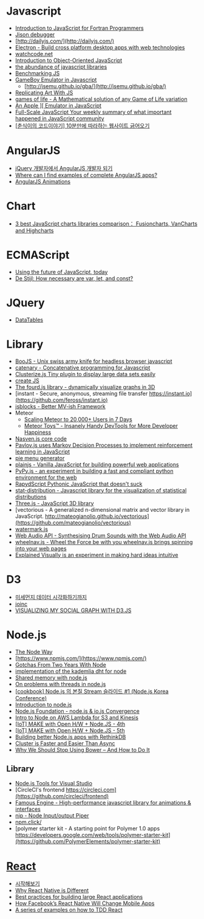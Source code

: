 Javascript
==========
* [Introduction to JavaScript for Fortran Programmers](http://www.see.ed.ac.uk/~jwp/MSO/newMSO/lab/JS/)
* [Jison debugger](http://nolanlawson.github.io/jison-debugger/)
* [http://dailyjs.com/](http://dailyjs.com/)
* [Electron - Build cross platform desktop apps with web technologies](http://electron.atom.io/)
* [watchcode.net](https://sub.watchmecode.net/)
* [Introduction to Object-Oriented JavaScript](https://developer.mozilla.org/en-US/docs/Web/JavaScript/Introduction_to_Object-Oriented_JavaScript)
* [the abundance of javascript libraries](http://joonaspajunen.com/the-abundance-of-javascript-libraries)
* [Benchmarking JS](http://mrale.ph/talks/goto2015/#/)
* [GameBoy Emulator in Javascript](http://imrannazar.com/GameBoy-Emulation-in-JavaScript)
  * [http://jsemu.github.io/gba/](http://jsemu.github.io/gba/)
* [Replicating Art With JS](http://jsart.co/11/replicating-art-with-js/)
* [games of life - A Mathematical solution of any Game of Life variation](https://github.com/fibo/games-of-life)
* [An Apple \]\[ Emulator in JavaScript](https://www.scullinsteel.com/apple2/)
* [Full-Scale JavaScript Your weekly summary of what important happened in JavaScript community](https://www.getrevue.co/profile/janis_t/)
* [[춘식이의 코드이야기] 10분만에 따라하는 웹사이트 긁어오기](http://codenamu.org/2014/11/13/16385/)

# AngularJS
* [jQuery 개발자에서 AngularJS 개발자 되기](http://www.slideshare.net/haibane84/xeconphpfest-2014-angularjs?ref=http://feedly.com/i/subscription/feed/http://feeds.feedburner.com/Bloter)
* [Where can I find examples of complete AngularJS apps?](https://harmlesscodingtips.wordpress.com/2015/04/21/where-can-i-find-examples-of-complete-angularjs-apps/)
* [AngularJS Animations](http://www.yearofmoo.com/animation-presentation/#/)

# Chart
* [3 best JavaScript charts libraries comparison： Fusioncharts, VanCharts and Highcharts](http://www.vancharts.com/resource/JavaScript-charts-comparison.html)

# ECMAScript
* [Using the future of JavaScript, today](https://steveedson.co.uk/javascript/es6/)
* [De Stijl: How necessary are var, let, and const?](http://raganwald.com/2015/05/30/de-stijl.html)

# JQuery
* [DataTables](http://datatables.net/)

# Library
* [BooJS - Unix swiss army knife for headless browser javascript](https://github.com/sotownsend/BooJS)
* [catenary - Concatenative programming for Javascript](https://github.com/sgentle/catenary)
* [Clusterize.js Tiny plugin to display large data sets easily](http://nexts.github.io/Clusterize.js/)
* [create JS](http://createjs.com/Home)
* [The fourd.js library - dynamically visualize graphs in 3D](http://lowrekey.github.io/fourd.js/)
* [instant - Secure, anonymous, streaming file transfer https://instant.io](https://github.com/feross/instant.io)
* [jsblocks - Better MV-ish Framework](http://jsblocks.com/)
* Meteor
  * [Scaling Meteor to 20,000+ Users in 7 Days](http://blog.differential.com/scaling-meteor-to-20000-users-in-7-days/)
  * [Meteor Toys™ - Insanely Handy DevTools for More Developer Happiness](http://meteor.toys/)
* [Nasven.js core code](https://github.com/nasven/nasven)
* [Pavlov.js uses Markov Decision Processes to implement reinforcement learning in JavaScript](https://github.com/nathanEpstein/pavlov.js)
* [pie menu generator](http://pmg.softwaretailoring.net/)
* [plainjs - Vanilla JavaScript for building powerful web applications](http://plainjs.com/)
* [PyPy.js - an experiment in building a fast and compliant python environment for the web](http://pypyjs.org/)
* [RapydScript Pythonic JavaScript that doesn't suck](http://www.rapydscript.com/)
* [stat-distribution - Javascript library for the visualization of statistical distributions](https://github.com/richarddmorey/stat-distributions-js)
* [Three.js - JavaScript 3D library](http://threejs.org/)
* [vectorious - A generalized n-dimensional matrix and vector library in JavaScript. http://mateogianolio.github.io/vectorious](https://github.com/mateogianolio/vectorious)
* [watermark.js](http://brianium.github.io/watermarkjs/)
* [Web Audio API - Synthesising Drum Sounds with the Web Audio API](https://dev.opera.com/articles/drum-sounds-webaudio/)
* [wheelnav.js - Wheel the Force be with you wheelnav.js brings spinning into your web pages](http://wheelnavjs.softwaretailoring.net/index.html)
* [Explained Visually is an experiment in making hard ideas intuitive](https://github.com/vicapow/explained-visually)

# D3
* [미세먼지 데이터 시각화하기까지](http://www.bloter.net/archives/225455)
* [joinc](http://www.joinc.co.kr/modules/moniwiki/wiki.php/Site/D3)
* [VISUALIZING MY SOCIAL GRAPH WITH D3.JS](https://www.packtpub.com/books/content/visualizing-my-social-graph-d3js)

# Node.js
* [The Node Way](http://thenodeway.io/)
* [https://www.npmjs.com/](https://www.npmjs.com/)
* [Gotchas From Two Years With Node](https://segment.com/blog/gotchas-from-two-years-of-node/)
* [implementation of the kademlia dht for node](https://github.com/gordonwritescode/kad)
* [Shared memory with node.js](http://blog.varunajayasiri.com/shared-memory-with-nodejs)
* [On problems with threads in node.js](http://www.future-processing.pl/blog/on-problems-with-threads-in-node-js/)
* [[cookbook] Node.js 의 본질 Stream 슬라이드 #1 (Node.js Korea Conference)](http://nodeqa.com/nodejs_ref/60)
* [Introduction to node.js](http://www.vikasing.com/2012/04/introduction-to-nodejs.html)
* [Node.js Foundation - node.js & io.js Convergence](https://github.com/jasnell/node.js-convergence)
* [Intro to Node on AWS Lambda for S3 and Kinesis](http://eng.localytics.com/taming-aws-lambda-for-s3-and-kinesis-at-localytics/)
* [[IoT] MAKE with Open H/W + Node.JS - 4th](http://www.slideshare.net/rippertnt/iot-make-with-open-hw-nodejs-4th)
* [[IoT] MAKE with Open H/W + Node.JS - 5th](http://www.slideshare.net/rippertnt/iot-make-with-open-hw-nodejs-5th)
* [Building better Node.js apps with RethinkDB](https://nodecraft.com/blog/dev/building-better-node-js-apps-with-rethinkdb)
* [Cluster is Faster and Easier Than Async](http://synsem.com/SyncNotAsync/)
* [Why We Should Stop Using Bower – And How to Do It](http://gofore.com/ohjelmistokehitys/stop-using-bower/)

## Library
* [Node.js Tools for Visual Studio](https://github.com/Microsoft/nodejstools)
* [CircleCI's frontend https://circleci.com](https://github.com/circleci/frontend)
* [Famous Engine - High-performance javascript library for animations & interfaces](http://famous.org/)
* [nip - Node Input/output Piper](https://github.com/kolodny/nip)
* [npm.click/](http://npm.click/)
* [polymer starter kit - A starting point for Polymer 1.0 apps https://developers.google.com/web/tools/polymer-starter-kit](https://github.com/PolymerElements/polymer-starter-kit)

# [React](http://reactkr.github.io/react)
* [시작해보기](http://reactkr.github.io/react/docs/getting-started-ko-KR.html)
* [Why React Native is Different](http://jlongster.com/Why-React-Native-is-Different)
* [Best practices for building large React applications](http://blog.siftscience.com/blog/2015/best-practices-for-building-large-react-applications)
* [How Facebook’s React Native Will Change Mobile Apps](http://techcrunch.com/2015/04/20/how-facebooks-react-native-will-change-mobile-apps/)
* [A series of examples on how to TDD React](https://github.com/zpratt/react-tdd-guide)